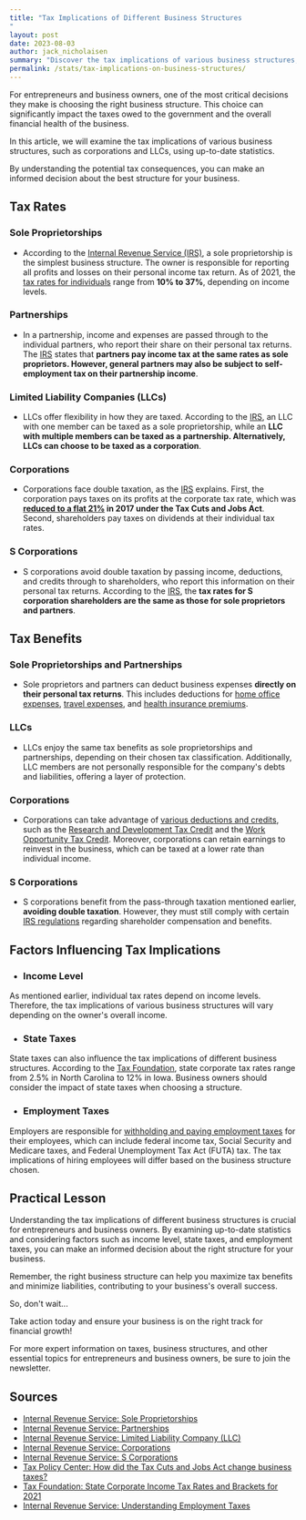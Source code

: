 ```yaml
---
title: "Tax Implications of Different Business Structures
"
layout: post
date: 2023-08-03
author: jack_nicholaisen
summary: "Discover the tax implications of various business structures, such as corporations and LLCs, in our in-depth statistical analysis. This article can help you make an informed decision about the right structure for your business, so you can maximize tax benefits and minimize liabilities. Don't miss out on this essential information—read on to save money and grow your business today!"
permalink: /stats/tax-implications-on-business-structures/
---
```


For entrepreneurs and business owners, one of the most critical decisions they make is choosing the right business structure. This choice can significantly impact the taxes owed to the government and the overall financial health of the business. 

In this article, we will examine the tax implications of various business structures, such as corporations and LLCs, using up-to-date statistics. 

By understanding the potential tax consequences, you can make an informed decision about the best structure for your business.

## Tax Rates

### Sole Proprietorships

-   According to the [Internal Revenue Service (IRS)](https://www.irs.gov/businesses/small-businesses-self-employed/sole-proprietorships), a sole proprietorship is the simplest business structure. The owner is responsible for reporting all profits and losses on their personal income tax return. As of 2021, the [tax rates for individuals](https://www.irs.gov/newsroom/irs-provides-tax-inflation-adjustments-for-tax-year-2021) range from **10% to 37%**, depending on income levels.

### Partnerships

-   In a partnership, income and expenses are passed through to the individual partners, who report their share on their personal tax returns. The [IRS](https://www.irs.gov/businesses/small-businesses-self-employed/partnerships) states that **partners pay income tax at the same rates as sole proprietors. However, general partners may also be subject to self-employment tax on their partnership income**.

### Limited Liability Companies (LLCs)

-   LLCs offer flexibility in how they are taxed. According to the [IRS](https://www.irs.gov/businesses/small-businesses-self-employed/limited-liability-company-llc), an LLC with one member can be taxed as a sole proprietorship, while an **LLC with multiple members can be taxed as a partnership. Alternatively, LLCs can choose to be taxed as a corporation**.

### Corporations

-   Corporations face double taxation, as the [IRS](https://www.irs.gov/businesses/small-businesses-self-employed/corporations) explains. First, the corporation pays taxes on its profits at the corporate tax rate, which was **[reduced to a flat 21%](https://www.taxpolicycenter.org/briefing-book/how-did-tax-cuts-and-jobs-act-change-business-taxes) in 2017 under the Tax Cuts and Jobs Act**. Second, shareholders pay taxes on dividends at their individual tax rates.

### S Corporations

-   S corporations avoid double taxation by passing income, deductions, and credits through to shareholders, who report this information on their personal tax returns. According to the [IRS](https://www.irs.gov/businesses/small-businesses-self-employed/s-corporations), the **tax rates for S corporation shareholders are the same as those for sole proprietors and partners**.

## Tax Benefits

###  Sole Proprietorships and Partnerships

-   Sole proprietors and partners can deduct business expenses **directly on their personal tax returns**. This includes deductions for [home office expenses](https://www.irs.gov/businesses/small-businesses-self-employed/home-office-deduction), [travel expenses](https://www.irs.gov/taxtopics/tc511), and [health insurance premiums](https://www.irs.gov/publications/p535#en_US_2020_publink1000208848).

###  LLCs

-   LLCs enjoy the same tax benefits as sole proprietorships and partnerships, depending on their chosen tax classification. Additionally, LLC members are not personally responsible for the company's debts and liabilities, offering a layer of protection.

###  Corporations

-   Corporations can take advantage of [various deductions and credits](https://www.irs.gov/businesses/small-businesses-self-employed/deducting-business-expenses), such as the [Research and Development Tax Credit](https://www.irs.gov/businesses/small-businesses-self-employed/research-credits) and the [Work Opportunity Tax Credit](https://www.irs.gov/businesses/small-businesses-self-employed/work-opportunity-tax-credit). Moreover, corporations can retain earnings to reinvest in the business, which can be taxed at a lower rate than individual income.

###  S Corporations

-   S corporations benefit from the pass-through taxation mentioned earlier, **avoiding double taxation**. However, they must still comply with certain [IRS regulations](https://www.irs.gov/businesses/small-businesses-self-employed/s-corporation-compensation-and-medical-insurance-issues) regarding shareholder compensation and benefits.

## Factors Influencing Tax Implications

-   ###  Income Level

As mentioned earlier, individual tax rates depend on income levels. Therefore, the tax implications of various business structures will vary depending on the owner's overall income.

-   ###  State Taxes

State taxes can also influence the tax implications of different business structures. According to the [Tax Foundation](https://taxfoundation.org/state-corporate-income-tax-rates-brackets-2021/), state corporate tax rates range from 2.5% in North Carolina to 12% in Iowa. Business owners should consider the impact of state taxes when choosing a structure.

-   ###  Employment Taxes

Employers are responsible for [withholding and paying employment taxes](https://www.irs.gov/businesses/small-businesses-self-employed/understanding-employment-taxes) for their employees, which can include federal income tax, Social Security and Medicare taxes, and Federal Unemployment Tax Act (FUTA) tax. The tax implications of hiring employees will differ based on the business structure chosen.

## Practical Lesson

Understanding the tax implications of different business structures is crucial for entrepreneurs and business owners. By examining up-to-date statistics and considering factors such as income level, state taxes, and employment taxes, you can make an informed decision about the right structure for your business. 

Remember, the right business structure can help you maximize tax benefits and minimize liabilities, contributing to your business's overall success. 

So, don't wait...

Take action today and ensure your business is on the right track for financial growth!

For more expert information on taxes, business structures, and other essential topics for entrepreneurs and business owners, be sure to join the newsletter.

<script async data-uid="0625212ce2" src="https://adept-hustler-4565.ck.page/0625212ce2/index.js"></script>

## Sources

-   [Internal Revenue Service: Sole Proprietorships](https://www.irs.gov/businesses/small-businesses-self-employed/sole-proprietorships)
-   [Internal Revenue Service: Partnerships](https://www.irs.gov/businesses/small-businesses-self-employed/partnerships)
-   [Internal Revenue Service: Limited Liability Company (LLC)](https://www.irs.gov/businesses/small-businesses-self-employed/limited-liability-company-llc)
-   [Internal Revenue Service: Corporations](https://www.irs.gov/businesses/small-businesses-self-employed/corporations)
-   [Internal Revenue Service: S Corporations](https://www.irs.gov/businesses/small-businesses-self-employed/s-corporations)
-   [Tax Policy Center: How did the Tax Cuts and Jobs Act change business taxes?](https://www.taxpolicycenter.org/briefing-book/how-did-tax-cuts-and-jobs-act-change-business-taxes)
-   [Tax Foundation: State Corporate Income Tax Rates and Brackets for 2021](https://taxfoundation.org/state-corporate-income-tax-rates-brackets-2021/)
-   [Internal Revenue Service: Understanding Employment Taxes](https://www.irs.gov/businesses/small-businesses-self-employed/understanding-employment-taxes)